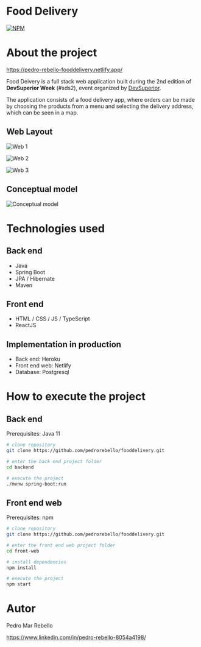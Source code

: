 # Food Delivery
[![NPM](https://img.shields.io/npm/l/react?color=%23da5c5c)](https://github.com/pedrorebello/deliver/blob/main/LICENSE) 

# About the project

https://pedro-rebello-fooddelivery.netlify.app/

Food Deivery is a full stack web application built during the 2nd edition of **DevSuperior Week** (#sds2), event organized by [DevSuperior](https://devsuperior.com "DevSuperior website").

The application consists of a food delivery app, where orders can be made by choosing the products from a menu and selecting the delivery address, which can be seen in a map.

## Web Layout

![Web 1](https://github.com/phfsouza/dspesquisa/blob/master/assets/images/scr-home.png)

![Web 2](https://github.com/phfsouza/dspesquisa/blob/master/assets/images/scr-products.png)

![Web 3](https://github.com/phfsouza/dspesquisa/blob/master/assets/images/scr-ddress.png)

## Conceptual model
![Conceptual model](https://github.com/acenelio/assets/raw/main/sds1/db-model.png)

# Technologies used
## Back end
- Java
- Spring Boot
- JPA / Hibernate
- Maven

## Front end
- HTML / CSS / JS / TypeScript
- ReactJS

## Implementation in production
- Back end: Heroku
- Front end web: Netlify
- Database: Postgresql

# How to execute the project

## Back end
Prerequisites: Java 11

```bash
# clone repository
git clone https://github.com/pedrorebello/fooddelivery.git

# enter the back end project folder
cd backend

# execute the project
./mvnw spring-boot:run
```

## Front end web
Prerequisites: npm

```bash
# clone repository
git clone https://github.com/pedrorebello/fooddelivery.git

# enter the front end web project folder
cd front-web

# install dependencies
npm install

# execute the project
npm start
```
# Autor

Pedro Mar Rebello

https://www.linkedin.com/in/pedro-rebello-8054a4198/
